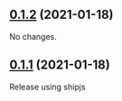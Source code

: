 ## [0.1.2](https://github.com/vueuse/head/compare/v0.1.0...v0.1.2) (2021-01-18)

No changes.

## [0.1.1](https://github.com/vueuse/head/compare/v0.1.0...v0.1.1) (2021-01-18)


Release using shipjs
